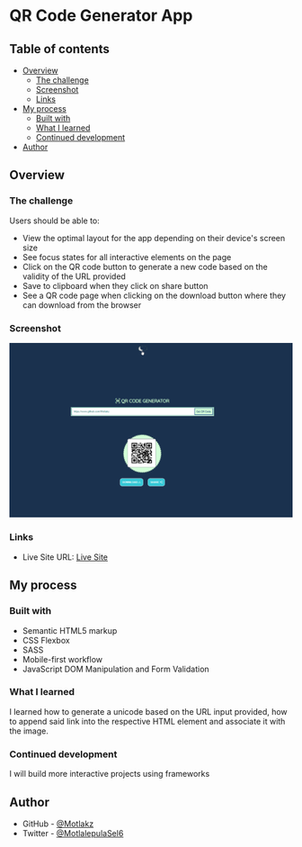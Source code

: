 # QR Code Generator App

## Table of contents

- [Overview](#overview)
  - [The challenge](#the-challenge)
  - [Screenshot](#screenshot)
  - [Links](#links)
- [My process](#my-process)
  - [Built with](#built-with)
  - [What I learned](#what-i-learned)
  - [Continued development](#continued-development)
- [Author](#author)

## Overview

### The challenge

Users should be able to:

- View the optimal layout for the app depending on their device's screen size
- See focus states for all interactive elements on the page
- Click on the QR code button to generate a new code based on the validity of the URL provided
- Save to clipboard when they click on share button
- See a QR code page when clicking on the download button where they can download from the browser

### Screenshot

![App Screenshot](./QR%20Code%20Generator.png)

### Links

- Live Site URL: [Live Site](https://motlakz.github.io/bio-code-generator/)

## My process

### Built with

- Semantic HTML5 markup
- CSS Flexbox
- SASS
- Mobile-first workflow
- JavaScript DOM Manipulation and Form Validation

### What I learned

I learned how to generate a unicode based on the URL input provided, how to append said link into the respective HTML element and associate it with the image.

### Continued development

I will build more interactive projects using frameworks

## Author

- GitHub - [@Motlakz](https://www.github.com/Motlakz)
- Twitter - [@MotlalepulaSel6](https://www.twitter.com/MotlalepulaSel6)
